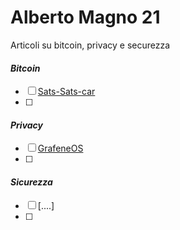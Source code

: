 # Alberto Magno 21
Articoli su bitcoin, privacy e securezza

#### *Bitcoin*

- [ ]   [Sats-Sats-car](https://github.com/AlbertoMagno21/AlbertoMagno21.github.io/tree/main/Bitcoin/Sats_Sats_Car)
- [ ]  

#### *Privacy*

- [ ]   [GrafeneOS]()
- [ ] 

#### *Sicurezza*

- [ ]   [....]
- [ ]  
